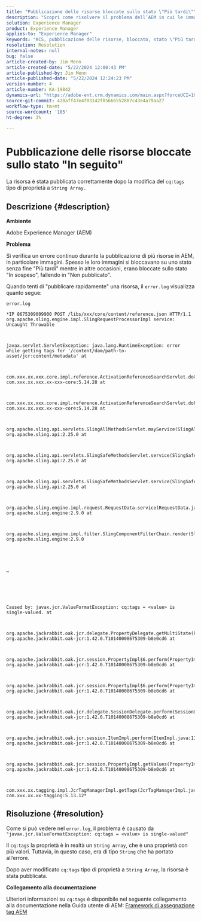 ```yaml
---
title: "Pubblicazione delle risorse bloccate sullo stato \"Più tardi\""
description: "Scopri come risolvere il problema dell’AEM in cui le immagini si bloccavano su uno stato senza fine \"Più tardi\", mentre in altre occasioni erano bloccate sullo stato \"In sospeso\"."
solution: Experience Manager
product: Experience Manager
applies-to: "Experience Manager"
keywords: "KCS, pubblicazione delle risorse, bloccato, stato \"Più tardi\", AEM, Risoluzione dei problemi, Adobe Experience Manager"
resolution: Resolution
internal-notes: null
bug: false
article-created-by: Jim Menn
article-created-date: "5/22/2024 12:00:43 PM"
article-published-by: Jim Menn
article-published-date: "5/22/2024 12:24:23 PM"
version-number: 4
article-number: KA-19842
dynamics-url: "https://adobe-ent.crm.dynamics.com/main.aspx?forceUCI=1&pagetype=entityrecord&etn=knowledgearticle&id=87824ae5-3218-ef11-9f8a-6045bd006268"
source-git-commit: 420aff47e4f03142f05666552887c43e4a79aa27
workflow-type: tm+mt
source-wordcount: '185'
ht-degree: 3%

---
```


# Pubblicazione delle risorse bloccate sullo stato &quot;In seguito&quot;


La risorsa è stata pubblicata correttamente dopo la modifica del `cq:tags` tipo di proprietà a `String Array.`

## Descrizione {#description}


<b>Ambiente</b>

Adobe Experience Manager (AEM)

<b>Problema</b>

Si verifica un errore continuo durante la pubblicazione di più risorse in AEM, in particolare immagini. Spesso le loro immagini si bloccavano su uno stato senza fine &quot;Più tardi&quot; mentre in altre occasioni, erano bloccate sullo stato &quot;In sospeso&quot;, fallendo in &quot;Non pubblicato&quot;.

Quando tenti di &quot;pubblicare rapidamente&quot; una risorsa, il `error.log` visualizza quanto segue:

`error.log`


```
*IP 8675309009900 POST /libs/xxx/core/content/reference.json HTTP/1.1 org.apache.sling.engine.impl.SlingRequestProcessorImpl service: Uncaught Throwable



javax.servlet.ServletException: java.lang.RuntimeException: error while getting tags for '/content/dam/path-to-asset/jcr:content/metadata' at

 

com.xxx.xx.xxx.core.impl.reference.ActivationReferenceSearchServlet.doGet(ActivationReferenceSearchServlet.java:140) com.xxx.xx.xxx.xx-xxx-core:5.14.28 at



com.xxx.xx.xxx.core.impl.reference.ActivationReferenceSearchServlet.doPost(ActivationReferenceSearchServlet.java:100) com.xxx.xx.xxx.xx-xxx-core:5.14.28 at

 

org.apache.sling.api.servlets.SlingAllMethodsServlet.mayService(SlingAllMethodsServlet.java:146) org.apache.sling.api:2.25.0 at

 

org.apache.sling.api.servlets.SlingSafeMethodsServlet.service(SlingSafeMethodsServlet.java:342) org.apache.sling.api:2.25.0 at



org.apache.sling.api.servlets.SlingSafeMethodsServlet.service(SlingSafeMethodsServlet.java:374) org.apache.sling.api:2.25.0 at



org.apache.sling.engine.impl.request.RequestData.service(RequestData.java:583) org.apache.sling.engine:2.9.0 at



org.apache.sling.engine.impl.filter.SlingComponentFilterChain.render(SlingComponentFilterChain.java:45) org.apache.sling.engine:2.9.0





…






Caused by: javax.jcr.ValueFormatException: cq:tags = <value> is single-valued. at



org.apache.jackrabbit.oak.jcr.delegate.PropertyDelegate.getMultiState(PropertyDelegate.java:137) org.apache.jackrabbit.oak-jcr:1.42.0.T10140008675309-b8e0cd6 at



org.apache.jackrabbit.oak.jcr.session.PropertyImpl$6.perform(PropertyImpl.java:266) org.apache.jackrabbit.oak-jcr:1.42.0.T10140008675309-b8e0cd6 at



org.apache.jackrabbit.oak.jcr.session.PropertyImpl$6.perform(PropertyImpl.java:261) org.apache.jackrabbit.oak-jcr:1.42.0.T10140008675309-b8e0cd6 at

 

org.apache.jackrabbit.oak.jcr.delegate.SessionDelegate.perform(SessionDelegate.java:210) org.apache.jackrabbit.oak-jcr:1.42.0.T10140008675309-b8e0cd6 at

 

org.apache.jackrabbit.oak.jcr.session.ItemImpl.perform(ItemImpl.java:112) org.apache.jackrabbit.oak-jcr:1.42.0.T10140008675309-b8e0cd6 at

 

org.apache.jackrabbit.oak.jcr.session.PropertyImpl.getValues(PropertyImpl.java:261) org.apache.jackrabbit.oak-jcr:1.42.0.T10140008675309-b8e0cd6 at

 

com.xxx.xx.tagging.impl.JcrTagManagerImpl.getTags(JcrTagManagerImpl.java:797) com.xxx.xx.xx-tagging:5.13.12*
```



## Risoluzione {#resolution}


Come si può vedere nel `error.log`, il problema è causato da `"javax.jcr.ValueFormatException: cq:tags = <value> is single-valued"`

Il `cq:tags` la proprietà è in realtà un `String Array`, che è una proprietà con più valori. Tuttavia, in questo caso, era di tipo `String` che ha portato all’errore.

Dopo aver modificato `cq:tags` tipo di proprietà a `String Array`, la risorsa è stata pubblicata.

<b>Collegamento alla documentazione</b>

Ulteriori informazioni su `cq:tags` è disponibile nel seguente collegamento alla documentazione nella Guida utente di AEM:
[Framework di assegnazione tag AEM](https://experienceleague.adobe.com/en/docs/experience-manager-65/content/implementing/developing/platform/tagging/framework)
